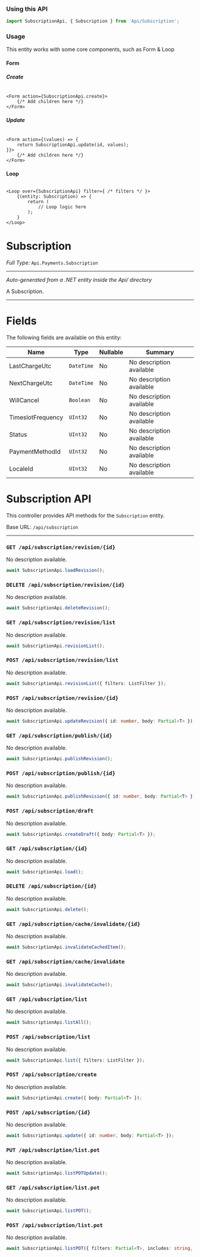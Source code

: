 ### Using this API

```typescript
import SubscriptionApi, { Subscription } from 'Api/Subscription';
```

### Usage

This entity works with some core components, such as Form & Loop

#### Form

##### Create

```tsx

<Form action={SubscriptionApi.create}>
    {/* Add children here */}
</Form>
```

##### Update

```tsx

<Form action={(values) => { 
    return SubscriptionApi.update(id, values); 
}}>
    {/* Add children here */}
</Form>
```

#### Loop

```tsx

<Loop over={SubscriptionApi} filter={ /* filters */ }>
    {(entity: Subscription) => {
        return (
            // Loop logic here
        );
    }
</Loop>
```

# Subscription

*Full Type:* `Api.Payments.Subscription`



---

*Auto-generated from a .NET entity inside the Api/ directory*

A Subscription.

---



# Fields

The following fields are available on this entity:

| Name              | Type       | Nullable | Summary                  |
| ----------------- | ---------- | -------- | ------------------------ |
| LastChargeUtc     | `DateTime` | No       | No description available |
| NextChargeUtc     | `DateTime` | No       | No description available |
| WillCancel        | `Boolean`  | No       | No description available |
| TimeslotFrequency | `UInt32`   | No       | No description available |
| Status            | `UInt32`   | No       | No description available |
| PaymentMethodId   | `UInt32`   | No       | No description available |
| LocaleId          | `UInt32`   | No       | No description available |

# Subscription API

This controller provides API methods for the `Subscription` entity.

Base URL: `/api/subscription`

---

### `GET /api/subscription/revision/{id}`

No description available.

```ts
await SubscriptionApi.loadRevision();
```

### `DELETE /api/subscription/revision/{id}`

No description available.

```ts
await SubscriptionApi.deleteRevision();
```

### `GET /api/subscription/revision/list`

No description available.

```ts
await SubscriptionApi.revisionList();
```

### `POST /api/subscription/revision/list`

No description available.

```ts
await SubscriptionApi.revisionList({ filters: ListFilter });
```

### `POST /api/subscription/revision/{id}`

No description available.

```ts
await SubscriptionApi.updateRevision({ id: number, body: Partial<T> });
```

### `GET /api/subscription/publish/{id}`

No description available.

```ts
await SubscriptionApi.publishRevision();
```

### `POST /api/subscription/publish/{id}`

No description available.

```ts
await SubscriptionApi.publishRevision({ id: number, body: Partial<T> });
```

### `POST /api/subscription/draft`

No description available.

```ts
await SubscriptionApi.createDraft({ body: Partial<T> });
```

### `GET /api/subscription/{id}`

No description available.

```ts
await SubscriptionApi.load();
```

### `DELETE /api/subscription/{id}`

No description available.

```ts
await SubscriptionApi.delete();
```

### `GET /api/subscription/cache/invalidate/{id}`

No description available.

```ts
await SubscriptionApi.invalidateCachedItem();
```

### `GET /api/subscription/cache/invalidate`

No description available.

```ts
await SubscriptionApi.invalidateCache();
```

### `GET /api/subscription/list`

No description available.

```ts
await SubscriptionApi.listAll();
```

### `POST /api/subscription/list`

No description available.

```ts
await SubscriptionApi.list({ filters: ListFilter });
```

### `POST /api/subscription/create`

No description available.

```ts
await SubscriptionApi.create({ body: Partial<T> });
```

### `POST /api/subscription/{id}`

No description available.

```ts
await SubscriptionApi.update({ id: number, body: Partial<T> });
```

### `PUT /api/subscription/list.pot`

No description available.

```ts
await SubscriptionApi.listPOTUpdate();
```

### `GET /api/subscription/list.pot`

No description available.

```ts
await SubscriptionApi.listPOT();
```

### `POST /api/subscription/list.pot`

No description available.

```ts
await SubscriptionApi.listPOT({ filters: Partial<T>, includes: string, ignoreFields: string });
```

